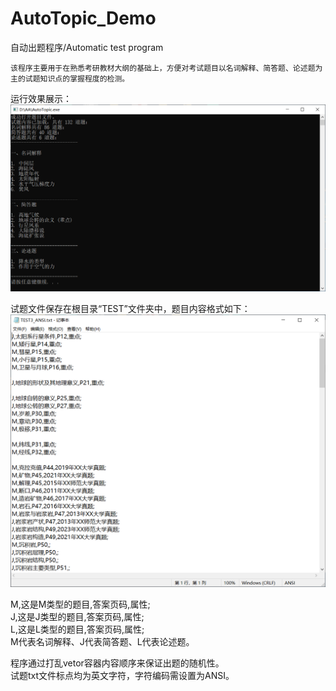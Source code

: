# AutoTopic_Demo
自动出题程序/Automatic test program  
  
    该程序主要用于在熟悉考研教材大纲的基础上，方便对考试题目以名词解释、简答题、论述题为主的试题知识点的掌握程度的检测。  
运行效果展示：  
![image](https://github.com/ChengLion/AutoTopic_Demo/blob/main/pic/AutoTopic_AaKfnSDQ2Z.png)
  
试题文件保存在根目录“TEST”文件夹中，题目内容格式如下：  
![image](https://github.com/ChengLion/AutoTopic_Demo/blob/main/pic/notepad_i1oRkUbDFZ.png)
  
M,这是M类型的题目,答案页码,属性;  
J,这是J类型的题目,答案页码,属性;  
L,这是L类型的题目,答案页码,属性;  
M代表名词解释、J代表简答题、L代表论述题。  
  
程序通过打乱vetor容器内容顺序来保证出题的随机性。  
试题txt文件标点均为英文字符，字符编码需设置为ANSI。
